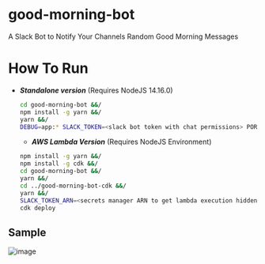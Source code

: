 # good-morning-bot
A Slack Bot to Notify Your Channels Random Good Morning Messages

# How To Run
- ***Standalone version*** (Requires NodeJS 14.16.0)
  ```bash
  cd good-morning-bot &&/
  npm install -g yarn &&/
  yarn &&/
  DEBUG=app:* SLACK_TOKEN=<slack bot token with chat permissions> PORT=<app run port (8081 is default value)> GOOD_MORNING_ENABLED=true GOOD_AFTERNOON_ENABLED=true GOOD_NIGHT_ENABLED=true yarn start

  ```
  - ***AWS Lambda Version*** (Requires NodeJS Environment)
  ```bash
  npm install -g yarn &&/
  npm install -g cdk &&/
  cd good-morning-bot &&/
  yarn &&/
  cd ../good-morning-bot-cdk &&/
  yarn &&/
  SLACK_TOKEN_ARN=<secrets manager ARN to get lambda execution hidden SLACK_TOKEN env var> cdk synth &&/
  cdk deploy
  ```

## Sample
![image](https://user-images.githubusercontent.com/23297944/110998150-27ed6a80-835d-11eb-962c-1b126f51af09.png)

